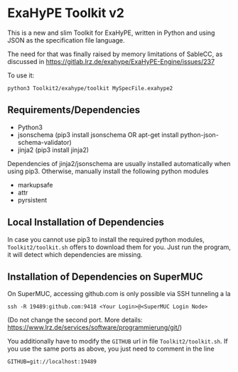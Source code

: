 # ExaHyPE Toolkit v2

This is a new and slim Toolkit for ExaHyPE, written in Python and using JSON as the
specification file language.

The need for that was finally raised by memory limitations of SableCC, as discussed
in https://gitlab.lrz.de/exahype/ExaHyPE-Engine/issues/237

To use it:

```
python3 Toolkit2/exahype/toolkit MySpecFile.exahype2
```

## Requirements/Dependencies

* Python3
* jsonschema (pip3 install jsonschema OR apt-get install python-json-schema-validator)
* jinja2     (pip3 install jinja2)

Dependencies of jinja2/jsonschema are usually installed automatically when
using pip3. Otherwise, manually install the following python modules

* markupsafe
* attr
* pyrsistent 

## Local Installation of Dependencies

In case you cannot use pip3 to install the required python modules,
`Toolkit2/toolkit.sh` offers to download them for you.
Just run the program, it will detect which dependencies are missing.

## Installation of Dependencies on SuperMUC

On SuperMUC, accessing github.com is only possible via SSH tunneling a la

```
ssh -R 19489:github.com:9418 <Your Login>@<SuperMUC Login Node>
```
(Do not change the second port. More details: https://www.lrz.de/services/software/programmierung/git/)

You additionally have to modify the `GITHUB` url in file `Toolkit2/toolkit.sh`.
If you use the same ports as above, you just need to comment in the line
```
GITHUB=git://localhost:19489
```
